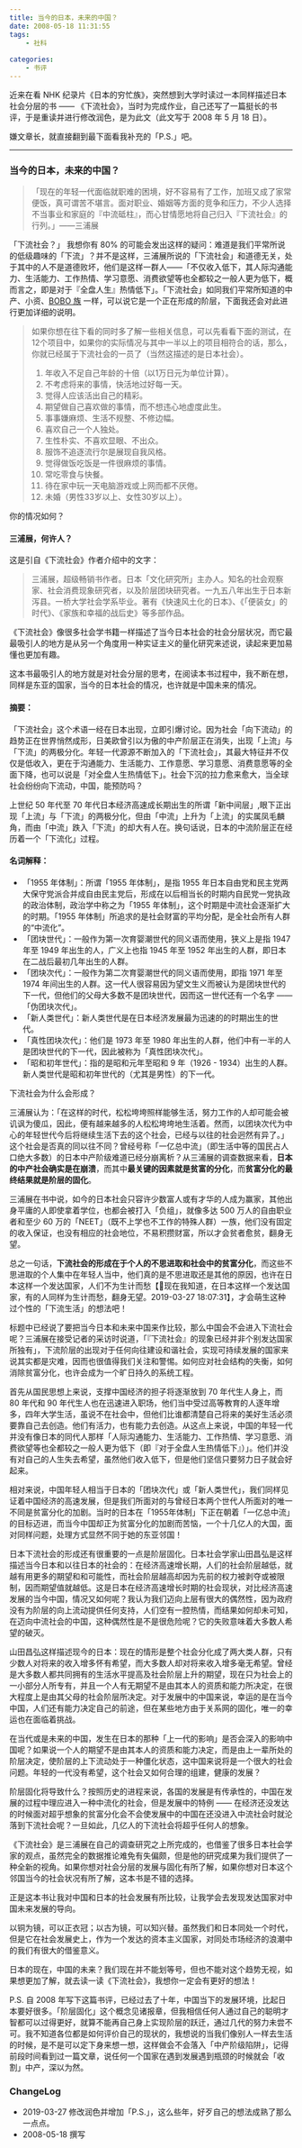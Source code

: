 ```yaml
---
title: 当今的日本，未来的中国？
date: 2008-05-18 11:31:55
tags:
    - 社科
    
categories:
    - 书评
---
```


<!--more-->

近来在看 NHK 纪录片《日本的穷忙族》，突然想到大学时读过一本同样描述日本社会分层的书 —— 《下流社会》，当时为完成作业，自己还写了一篇挺长的书评，于是重读并进行修改润色，是为此文（此文写于 2008 年 5 月 18 日）。

嫌文章长，就直接翻到最下面看我补充的「P.S.」吧。

----

### 当今的日本，未来的中国？

> 「现在的年轻一代面临就职难的困境，好不容易有了工作，加班又成了家常便饭，真可谓苦不堪言。面对职业、婚姻等方面的竞争和压力，不少人选择不当事业和家庭的『中流砥柱』，而心甘情愿地将自己归入『下流社会』的行列。」——三浦展

「下流社会？」 我想你有 80% 的可能会发出这样的疑问：难道是我们平常所说的低级趣味的「下流」？并不是这样，三浦展所说的「下流社会」和道德无关，处于其中的人不是道德败坏，他们是这样一群人——「不仅收入低下，其人际沟通能力、生活能力、工作热情、学习意愿、消费欲望等也全都较之一般人更为低下，概而言之，即是对于『全盘人生』热情低下」。「下流社会」如同我们平常所知道的中产、小资、[BOBO 族](https://baike.baidu.com/item/BoBo%E6%97%8F/1730190) 一样，可以说它是一个正在形成的阶层，下面我还会对此进行更加详细的说明。

> 如果你想在往下看的同时多了解一些相关信息，可以先看看下面的测试，在12个项目中，如果你的实际情况与其中一半以上的项目相符合的话，那么，你就已经属于下流社会的一员了（当然这描述的是日本社会）。
>
> 1. 年收入不足自己年龄的十倍（以1万日元为单位计算）。
> 2. 不考虑将来的事情，快活地过好每一天。 
> 3. 觉得人应该活出自己的精彩。 
> 4. 期望做自己喜欢做的事情，而不想违心地虚度此生。 
> 5. 事事嫌麻烦、生活不规整、不修边幅。 
> 6. 喜欢自己一个人独处。 
> 7. 生性朴实、不喜欢显眼、不出众。 
> 8. 服饰不追逐流行尔是展现自我风格。 
> 9. 觉得做饭吃饭是一件很麻烦的事情。 
> 10. 常吃零食与快餐。 
> 11. 待在家中玩一天电脑游戏或上网而都不厌倦。 
> 12. 未婚（男性33岁以上、女性30岁以上）。

你的情况如何？

#### 三浦展，何许人？

这是引自《下流社会》作者介绍中的文字：

> 三浦展，超级畅销书作者。日本「文化研究所」主办人。知名的社会观察家、社会消费现象研究者，以及阶层团块研究者。一九五八年出生于日本新泻县。一桥大学社会学系毕业。著有《快速风土化的日本》、《「便装女」的时代》、《家族和幸福的战后史》等多部作品。

《下流社会》像很多社会学书籍一样描述了当今日本社会的社会分层状况，而它最最吸引人的地方是从另一个角度用一种实证主义的量化研究来述说，读起来更加易懂也更加有趣。

这本书最吸引人的地方就是对社会分层的思考，在阅读本书过程中，我不断在想，同样是东亚的国家，当今的日本社会的情况，也许就是中国未来的情况。

#### 摘要：
「下流社会」这个术语一经在日本出现，立即引爆讨论。因为社会「向下流动」的趋势正在世界悄然成形，日美欧曾引以为傲的中产阶层正在消失，出现「上流」与「下流」的两极分化。年轻一代源源不断加入的「下流社会」，其最大特征并不仅仅是低收入，更在于沟通能力、生活能力、工作意愿、学习意愿、消费意愿等的全面下降，也可以说是「对全盘人生热情低下」。社会下沉的拉力愈来愈大，当全球社会纷纷向下流动，中国，能预防吗？

上世纪 50 年代至 70 年代日本经济高速成长期出生的所谓「新中间层」,眼下正出现「上流」与「下流」的两极分化，但由「中流」上升为「上流」的实属凤毛麟角，而由「中流」跌入「下流」的却大有人在。换句话说，日本的中流阶层正在经历着一个「下流化」过程。

#### 名词解释：
- 「1955 年体制」：所谓「1955 年体制」，是指 1955 年日本自由党和民主党两大保守党派合并成自由民主党后，形成在以后相当长的时期内自民党一党执政的政治体制，政治学中称之为「1955 年体制」，这个时期是中流社会逐渐扩大的时期。「1955 年体制」所追求的是社会财富的平均分配，是全社会所有人群的“中流化”。
- 「团块世代」：一般作为第一次育婴潮世代的同义语而使用，狭义上是指 1947 年至 1949 年出生的人，广义上也指 1945 年至 1952 年出生的人群，即日本在二战后最初几年出生的人群。
- 「团块次代」：一般作为第二次育婴潮世代的同义语而使用，即指 1971 年至 1974 年间出生的人群。这一代人很容易因为望文生义而被认为是团块世代的下一代，但他们的父母大多数不是团块世代，因而这一世代还有一个名字 —— 「伪团块次代」。
- 「新人类世代」：新人类世代是在日本经济发展最为迅速的的时期出生的世代。
- 「真性团块次代」：他们是 1973 年至 1980 年出生的人群，他们中有一半的人是团块世代的下一代，因此被称为「真性团块次代」。
- 「昭和初年世代」：指的是昭和元年至昭和 9 年（1926 - 1934）出生的人群。新人类世代是昭和初年世代的（尤其是男性）的下一代。

下流社会为什么会形成？

三浦展认为：「在这样的时代，松松垮垮照样能够生活，努力工作的人却可能会被讥讽为傻瓜，因此，便有越来越多的人松松垮垮地生活着。然而，以团块次代为中心的年轻世代今后将继续生活下去的这个社会，已经与以往的社会迥然有异了。」这个社会是否真的同以往不同？曾经号称「一亿总中流」（即生活中等的国民占人口绝大多数）的日本中产阶级难道已经分崩离析？从三浦展的调查数据来看，**日本的中产社会确实是在崩溃**，而其中**最关键的因素就是贫富的分化**，而**贫富分化的最终结果就是阶层的固化**。

三浦展在书中说，如今的日本社会只容许少数富人或有才华的人成为赢家，其他出身平庸的人即使拿着学位，也都会被打入「负组」，就像多达 500 万人的自由职业者和至少 60 万的「NEET」（既不上学也不工作的特殊人群）一族，他们没有固定的收入保证，也没有相应的社会地位，不易积攒财富，所以才会贫者愈贫，翻身无望。

总之一句话，**下流社会的形成在于个人的不思进取和社会中的贫富分化**，而这些不思进取的个人集中在年轻人当中，他们真的是不思进取还是其他的原因，也许在日本这样一个发达国家，人们不为生计而愁【🤔现在我知道，在日本这样一个发达国家，有的人同样为生计而愁，翻身无望。2019-03-27 18:07:31】，才会萌生这种过个性的「下流生活」的想法吧！

标题中已经说了要把当今日本和未来中国来作比较，那么中国会不会进入下流社会呢？三浦展在接受记者的采访时说道，「『下流社会』的现象已经并非个别发达国家所独有」，下流阶层的出现对于任何向往建设和谐社会，实现可持续发展的国家来说其实都是灾难，因而也很值得我们关注和警惕。如何应对社会结构的失衡，如何消除贫富分化，也许会成为一个旷日持久的系统工程。

首先从国民思想上来说，支撑中国经济的担子将逐渐放到 70 年代生人身上，而 80 年代和 90  年代生人也在迅速进入职场，他们当中受过高等教育的人逐年增多，四年大学生活，虽说不在社会中，但他们比谁都清楚自己将来的美好生活必须要靠自己去创造。他们有活力，也有能力去创造。从这点上来说，中国的年轻一代并没有像日本的同代人那样「人际沟通能力、生活能力、工作热情、学习意愿、消费欲望等也全都较之一般人更为低下（即『对于全盘人生热情低下』）」。他们并没有对自己的人生失去希望，虽然他们收入低下，但是他们坚信只要努力日子就会好起来。

相对来说，中国年轻人相当于日本的「团块次代」或「新人类世代」，我们同样见证着中国经济的高速发展，但是我们所面对的与曾经日本两个世代人所面对的唯一不同是贫富分化的加剧。当时的日本在「1955年体制」下正在朝着「一亿总中流」的目标迈进，而当今中国却正为贫富分化的加剧而苦恼，一个十几亿人的大国，面对同样问题，处理方式显然不同于她的东亚邻国！

日本下流社会的形成还有很重要的一点是阶层固化。日本社会学家山田昌弘是这样描述当今日本和以往日本的社会的：在经济高速增长期，人们的社会阶层越低，就越有用更多的期望和和可能性，而社会阶层越高却因为先前的权力被剥夺或被限制，因而期望值就越低。这是日本在经济高速增长时期的社会现状，对比经济高速发展的当今中国，情况又如何呢？我认为我们迈向上层有很大的偶然性，因为政府没有为阶层的向上流动提供任何支持，人们空有一腔热情，而结果如何却未可知，在迈向中流社会的中国，这种偶然性是不是很危险呢？它的失败意味着大多数人希望的破灭。

山田昌弘这样描述现今的日本：现在的情形是整个社会分化成了两大类人群，只有少数人对将来的收入增多怀有希望，而大多数人却对将来收入增多毫无希望。曾经是大多数人都共同拥有的生活水平提高及社会阶层上升的期望，现在只为社会上的一小部分人所专有，并且一个人有无期望不是由其本人的资质和能力所决定，在很大程度上是由其父母的社会阶层所决定。对于发展中的中国来说，幸运的是在当今中国，人们还有能力决定自己的前途，但在某些地方由于关系网的固化，唯一的幸运也在面临着挑战。

在当代或是未来的中国，发生在日本的那种「上一代的影响」是否会深入的影响中国呢？如果说一个人的期望不是由其本人的资质和能力决定，而是由上一辈所处的阶层决定，使阶层的上下流动处于一种僵化状态，这中国来说将是一个很大的社会问题。年轻的一代没有希望，这个社会又如何合理的组建，健康的发展？

阶层固化将导致什么？按照历史的进程来说，各国的发展是有传承性的，中国在发展的过程中理应进入一种中流化的社会，但是发展中的特例 —— 在经济还没发达的时候面对超乎想象的贫富分化会不会使发展中的中国在还没进入中流社会时就沦落到下流社会呢？一旦如此，几亿人的下流社会将超乎任何人的想象。

《下流社会》是三浦展在自己的调查研究之上所完成的，也借鉴了很多日本社会学家的观点，虽然完全的数据推论难免有失偏颇，但是他的研究成果为我们提供了一种全新的视角。如果你想对社会分层的发展与固化有所了解，如果你想对日本这个邻国当今的社会状况有所了解，这本书是不错的选择。

正是这本书让我对中国和日本的社会发展有所比较，让我学会去发现发达国家对中国未来发展的导向。

以铜为镜，可以正衣冠；以古为镜，可以知兴替。虽然我们和日本同处一个时代，但是它在社会发展史上，作为一个发达的资本主义国家，对同处市场经济的浪潮中的我们有很大的借鉴意义。

日本的现在，中国的未来？我们现在并不能划等号，但也不能对这个趋势无视，如果想更加了解，就去读一读《下流社会》，我想你一定会有更好的想法！  



P.S. 自 2008 年写下这篇书评，已经过去了十年，中国当下的发展环境，比起日本要好很多。「阶层固化」这个概念见诸报章，但我相信任何人通过自己的聪明才智都可以过得更好，就算不能再自己身上实现阶层的跃迁，通过几代的努力未尝不可。我不知道各位都是如何评价自己的现状的，我想说的当我们像别人一样去生活的时候，是不是可以定下身来想一想，这样做会不会落入「中产阶级陷阱」，记得前段时间看到过一篇文章，说任何一个国家在遇到发展遇到瓶颈的时候就会「收割」中产，深以为然。

### ChangeLog
- 2019-03-27 修改润色并增加「P.S.」，这么些年，好歹自己的想法成熟了那么一点点。
- 2008-05-18 撰写

